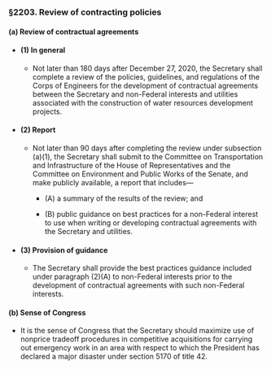 ### §2203. Review of contracting policies
#### (a) Review of contractual agreements
* #### (1) In general
  * Not later than 180 days after December 27, 2020, the Secretary shall complete a review of the policies, guidelines, and regulations of the Corps of Engineers for the development of contractual agreements between the Secretary and non-Federal interests and utilities associated with the construction of water resources development projects.

* #### (2) Report
  * Not later than 90 days after completing the review under subsection (a)(1), the Secretary shall submit to the Committee on Transportation and Infrastructure of the House of Representatives and the Committee on Environment and Public Works of the Senate, and make publicly available, a report that includes—

    * (A) a summary of the results of the review; and

    * (B) public guidance on best practices for a non-Federal interest to use when writing or developing contractual agreements with the Secretary and utilities.

* #### (3) Provision of guidance
  * The Secretary shall provide the best practices guidance included under paragraph (2)(A) to non-Federal interests prior to the development of contractual agreements with such non-Federal interests.

#### (b) Sense of Congress
* It is the sense of Congress that the Secretary should maximize use of nonprice tradeoff procedures in competitive acquisitions for carrying out emergency work in an area with respect to which the President has declared a major disaster under section 5170 of title 42.